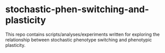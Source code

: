 # stochastic-phen-switching-and-plasticity
This repo contains scripts/analyses/experiments written for exploring the relationship between stochastic phenotype switching and phenotypic plasticity. 
